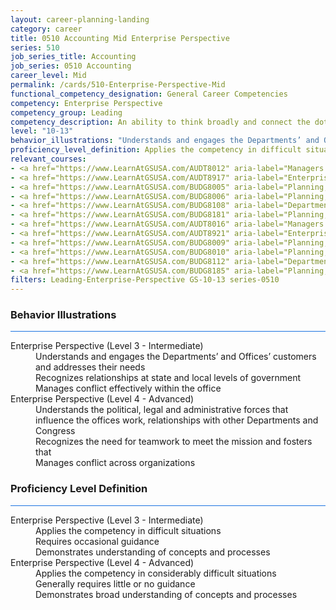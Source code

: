 ```yaml
---
layout: career-planning-landing
category: career
title: 0510 Accounting Mid Enterprise Perspective
series: 510
job_series_title: Accounting
job_series: 0510 Accounting
career_level: Mid
permalink: /cards/510-Enterprise-Perspective-Mid
functional_competency_designation: General Career Competencies
competency: Enterprise Perspective
competency_group: Leading
competency_description: An ability to think broadly and connect the dots among various aspects of the enterprise
level: "10-13"
behavior_illustrations: "Understands and engages the Departments’ and Offices’ customers and addresses their needs ? Recognizes relationships at state and local levels of government ? Manages conflict effectively within the office ? Understands the political, legal and administrative forces that influence the offices work, relationships with other Departments and Congress ? Recognizes the need for teamwork to meet the mission and fosters that ? Manages conflict across organizations"
proficiency_level_definition: Applies the competency in difficult situations ? Requires occasional guidance ? Demonstrates understanding of concepts and processes ? Applies the competency in considerably difficult situations ? Generally requires little or no guidance ? Demonstrates broad understanding of concepts and processes
relevant_courses: 
- <a href="https://www.LearnAtGSUSA.com/AUDT8012" aria-label="Managers and Auditors Roles in Assessing Internal Controls (AUDT8003), GSU - https://www.LearnAtGSUSA.com/AUDT8012">Managers and Auditors Roles in Assessing Internal Controls (AUDT8003), GSU</a>
- <a href="https://www.LearnAtGSUSA.com/AUDT8917" aria-label="Enterprise Risk Management&#58; Executive Seminar (AUDT8912), GSU - https://www.LearnAtGSUSA.com/AUDT8917">Enterprise Risk Management&#58; Executive Seminar (AUDT8912), GSU</a>
- <a href="https://www.LearnAtGSUSA.com/BUDG8005" aria-label="Planning, Programming, Budgeting and Execution (PPBE) (BUDG8000), GSU - https://www.LearnAtGSUSA.com/BUDG8005">Planning, Programming, Budgeting and Execution (PPBE) (BUDG8000), GSU</a>
- <a href="https://www.LearnAtGSUSA.com/BUDG8006" aria-label="Planning, Programming, Budgeting and Execution (PPBE), Army (BUDG8001), GSU - https://www.LearnAtGSUSA.com/BUDG8006">Planning, Programming, Budgeting and Execution (PPBE), Army (BUDG8001), GSU</a>
- <a href="https://www.LearnAtGSUSA.com/BUDG8108" aria-label="Department of Homeland Security PPBE System (BUDG8103), GSU - https://www.LearnAtGSUSA.com/BUDG8108">Department of Homeland Security PPBE System (BUDG8103), GSU</a>
- <a href="https://www.LearnAtGSUSA.com/BUDG8181" aria-label="Planning, Budgeting and Performance Measurement (BUDG8180), GSU - https://www.LearnAtGSUSA.com/BUDG8181">Planning, Budgeting and Performance Measurement (BUDG8180), GSU</a>
- <a href="https://www.LearnAtGSUSA.com/AUDT8016" aria-label="Managers and Auditors Roles in Assessing Internal Controls (AUDT8003), GSU - https://www.LearnAtGSUSA.com/AUDT8016">Managers and Auditors Roles in Assessing Internal Controls (AUDT8003), GSU</a>
- <a href="https://www.LearnAtGSUSA.com/AUDT8921" aria-label="Enterprise Risk Management&#58; Executive Seminar (AUDT8912), GSU - https://www.LearnAtGSUSA.com/AUDT8921">Enterprise Risk Management&#58; Executive Seminar (AUDT8912), GSU</a>
- <a href="https://www.LearnAtGSUSA.com/BUDG8009" aria-label="Planning, Programming, Budgeting and Execution (PPBE) (BUDG8000), GSU - https://www.LearnAtGSUSA.com/BUDG8009">Planning, Programming, Budgeting and Execution (PPBE) (BUDG8000), GSU</a>
- <a href="https://www.LearnAtGSUSA.com/BUDG8010" aria-label="Planning, Programming, Budgeting and Execution (PPBE), Army (BUDG8001), GSU - https://www.LearnAtGSUSA.com/BUDG8010">Planning, Programming, Budgeting and Execution (PPBE), Army (BUDG8001), GSU</a>
- <a href="https://www.LearnAtGSUSA.com/BUDG8112" aria-label="Department of Homeland Security PPBE System (BUDG8103), GSU - https://www.LearnAtGSUSA.com/BUDG8112">Department of Homeland Security PPBE System (BUDG8103), GSU</a>
- <a href="https://www.LearnAtGSUSA.com/BUDG8185" aria-label="Planning, Budgeting and Performance Measurement (BUDG8180), GSU - https://www.LearnAtGSUSA.com/BUDG8185">Planning, Budgeting and Performance Measurement (BUDG8180), GSU</a>
filters: Leading-Enterprise-Perspective GS-10-13 series-0510
---
```


<div class="desktop:grid-col-6 margin-y-3">
  <div class="border-top-2 bg-white padding-3 shadow-5 height-full members-hover border-1px button-border border-top-blue radius-lg card-text-color">
    <h3>Behavior Illustrations</h3>
    <hr style="background-color: #1b74e0 !important;"/>
    <dl class="text-base card-content-color"><dt>Enterprise Perspective (Level 3 - Intermediate)</dt><dd>Understands and engages the Departments’ and Offices’ customers and addresses their needs </dd><dd> Recognizes relationships at state and local levels of government </dd><dd> Manages conflict effectively within the office</dd><dt>Enterprise Perspective (Level 4 - Advanced)</dt><dd>Understands the political, legal and administrative forces that influence the offices work, relationships with other Departments and Congress </dd><dd> Recognizes the need for teamwork to meet the mission and fosters that </dd><dd> Manages conflict across organizations</dd></dl>
  </div>
</div>
<div class="desktop:grid-col-6 margin-y-3">
  <div class="border-top-2 bg-white padding-3 shadow-5 height-full members-hover border-1px button-border border-top-blue radius-lg card-text-color">
    <h3>Proficiency Level Definition</h3>
     <hr style="background-color: #1b74e0 !important;"/>
    <dl class="text-base card-content-color"><dt>Enterprise Perspective (Level 3 - Intermediate)</dt><dd>Applies the competency in difficult situations </dd><dd> Requires occasional guidance </dd><dd> Demonstrates understanding of concepts and processes</dd><dt>Enterprise Perspective (Level 4 - Advanced)</dt><dd>Applies the competency in considerably difficult situations </dd><dd> Generally requires little or no guidance </dd><dd> Demonstrates broad understanding of concepts and processes</dd></dl>
  </div>
</div>